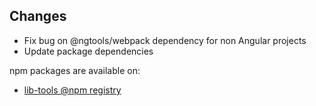 ## Changes

* Fix bug on @ngtools/webpack dependency for non Angular projects
* Update package dependencies

npm packages are available on:

* [lib-tools @npm registry](https://www.npmjs.com/package/lib-tools)
